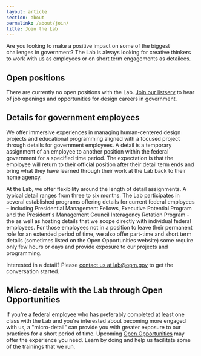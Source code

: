 ```yaml
---
layout: article
section: about
permalink: /about/join/
title: Join the Lab
---
```


<p class="lab-content__lead">
  Are you looking to make a positive impact on some of the biggest challenges in government? The Lab is always looking for creative thinkers to work with us as employees or on short term engagements as detailees.
</p>

## Open positions

There are currently no open positions with the Lab. <a href="mailto:LabNetworks-subscribe-request@listserv.gsa.gov?subject=Listserv subscribe">Join our listserv</a> to hear of job openings and opportunities for design careers in government.

## Details for government employees

We offer immersive experiences in managing human-centered design projects and educational programming aligned with a focused project through details for government employees. A detail is a temporary assignment of an employee to another position within the federal government for a specified time period. The expectation is that the employee will return to their official position after their detail term ends and bring what they have learned through their work at the Lab back to their home agency.

At the Lab, we offer flexibility around the length of detail assignments. A typical detail ranges from three to six months. The Lab participates in several established programs offering details for current federal employees  – including Presidential Management Fellows, Executive Potential Program and the President's Management Council Interagency Rotation Program - the as well as hosting details that we scope directly with individual federal employees. For those employees not in a position to leave their permanent role for an extended period of time, we also offer part-time and short term details (sometimes listed on the Open Opportunities website) some require only few hours or days and provide exposure to our projects and programming.

Interested in a detail? Please <a href="mailto:lab@opm.gov?subject=Detail interest">contact us at lab@opm.gov</a> to get the conversation started.

## Micro-details with the Lab through Open Opportunities

If you're a federal employee who has preferably completed at least one class with the Lab and you're interested about becoming more engaged with us, a "micro-detail" can provide you with greater exposure to our practices for a short period of time. Upcoming <a href="https://openopps.usajobs.gov">Open Opportunities</a> may offer the experience you need. Learn by doing and help us facilitate some of the trainings that we run.

<!-- ### Upcoming opportunities -->

<!-- <a href="https://openopps.usajobs.gov/tasks/923">Photography for Design School at the Lab at OPM</a> -->
